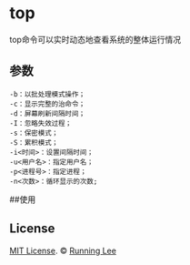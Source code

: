# top

top命令可以实时动态地查看系统的整体运行情况

## 参数

```
-b：以批处理模式操作； 
-c：显示完整的治命令； 
-d：屏幕刷新间隔时间； 
-I：忽略失效过程； 
-s：保密模式； 
-S：累积模式； 
-i<时间>：设置间隔时间； 
-u<用户名>：指定用户名； 
-p<进程号>：指定进程； 
-n<次数>：循环显示的次数;
```


##使用




## License

[MIT License](https://opensource.org/licenses/mit-license.html). ©  [Running Lee](mailto:lihui870920@gmail.com)